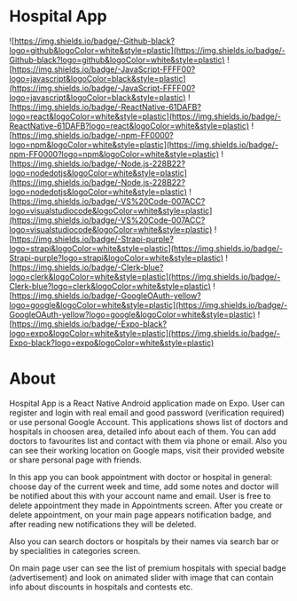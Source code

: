 # Hospital App

![https://img.shields.io/badge/-Github-black?logo=github&logoColor=white&style=plastic](https://img.shields.io/badge/-Github-black?logo=github&logoColor=white&style=plastic) ![https://img.shields.io/badge/-JavaScript-FFFF00?logo=javascript&logoColor=black&style=plastic](https://img.shields.io/badge/-JavaScript-FFFF00?logo=javascript&logoColor=black&style=plastic) ![https://img.shields.io/badge/-ReactNative-61DAFB?logo=react&logoColor=white&style=plastic](https://img.shields.io/badge/-ReactNative-61DAFB?logo=react&logoColor=white&style=plastic) ![https://img.shields.io/badge/-npm-FF0000?logo=npm&logoColor=white&style=plastic](https://img.shields.io/badge/-npm-FF0000?logo=npm&logoColor=white&style=plastic) ![https://img.shields.io/badge/-Node.js-228B22?logo=nodedotjs&logoColor=white&style=plastic](https://img.shields.io/badge/-Node.js-228B22?logo=nodedotjs&logoColor=white&style=plastic) ![https://img.shields.io/badge/-VS%20Code-007ACC?logo=visualstudiocode&logoColor=white&style=plastic](https://img.shields.io/badge/-VS%20Code-007ACC?logo=visualstudiocode&logoColor=white&style=plastic) ![https://img.shields.io/badge/-Strapi-purple?logo=strapi&logoColor=white&style=plastic](https://img.shields.io/badge/-Strapi-purple?logo=strapi&logoColor=white&style=plastic) ![https://img.shields.io/badge/-Clerk-blue?logo=clerk&logoColor=white&style=plastic](https://img.shields.io/badge/-Clerk-blue?logo=clerk&logoColor=white&style=plastic) ![https://img.shields.io/badge/-GoogleOAuth-yellow?logo=google&logoColor=white&style=plastic](https://img.shields.io/badge/-GoogleOAuth-yellow?logo=google&logoColor=white&style=plastic) ![https://img.shields.io/badge/-Expo-black?logo=expo&logoColor=white&style=plastic](https://img.shields.io/badge/-Expo-black?logo=expo&logoColor=white&style=plastic)

# About
Hospital App is a React Native Android application made on Expo. User can register and login with real email and good password (verification required) or use personal Google Account. This applications shows list of doctors and hospitals in choosen area, detailed info about each of them. You can add doctors to favourites list and contact with them via phone or email. Also you can see their working location on Google maps, visit their provided website or share personal page with friends.

In this app you can book appointment with doctor or hospital in general: choose day of the current week and time, add some notes and doctor will be notified about this with your account name and email. User is free to delete appointment they made in Appointments screen. After you create or delete appointment, on your main page appears notification badge, and after reading new notifications they will be deleted.

Also you can search doctors or hospitals by their names via search bar or by specialities in categories screen. 

On main page user can see the list of premium hospitals with special badge (advertisement) and look on animated slider with image that can contain info about discounts in hospitals and contests etc.

